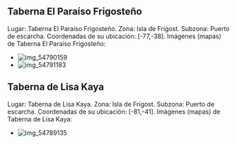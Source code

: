 ## Taberna El Paraíso Frigosteño
Lugar: Taberna El Paraíso Frigosteño.
Zona: Isla de Frigost.
Subzona: Puerto de escarcha.
Coordenadas de su ubicación: [-77,-38].
Imágenes (mapas) de Taberna El Paraíso Frigosteño:
- ![img_54790159](https://media.discordapp.net/attachments/1115311447145193482/1115361230991929436/54790159.jpg)
- ![img_54791183](https://media.discordapp.net/attachments/1115311447145193482/1115361235135893524/54791183.jpg)

## Taberna de Lisa Kaya
Lugar: Taberna de Lisa Kaya.
Zona: Isla de Frigost.
Subzona: Puerto de escarcha.
Coordenadas de su ubicación: [-81,-41].
Imágenes (mapas) de Taberna de Lisa Kaya:
- ![img_54789135](https://media.discordapp.net/attachments/1115311447145193482/1115361201766010961/54789135.jpg)